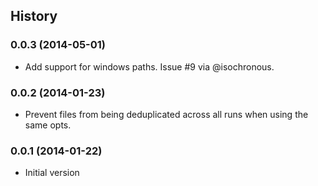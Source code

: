## History

### 0.0.3 (2014-05-01)

* Add support for windows paths. Issue #9 via @isochronous.

### 0.0.2 (2014-01-23)

* Prevent files from being deduplicated across all runs when using the same opts.

### 0.0.1 (2014-01-22)

* Initial version
